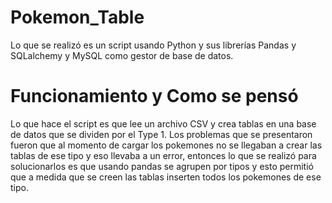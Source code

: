 # Pokemon_Table
Lo que se realizó es un script usando Python y sus librerías Pandas y SQLalchemy y MySQL como gestor de base de datos.


# Funcionamiento y Como se pensó
Lo que hace el script es que lee un archivo CSV y crea tablas en una base de datos que se dividen por el Type 1.
Los problemas que se presentaron fueron que al momento de cargar los pokemones no se llegaban a crear las tablas de ese tipo y eso llevaba a un error, entonces lo que se realizó para solucionarlos es que usando
pandas se agrupen por tipos y esto permitió que a medida que se creen las tablas inserten todos los pokemones de ese tipo.
